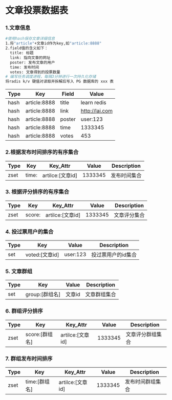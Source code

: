 # 文章投票数据表

### 1.文章信息

```sh
#使用hash保存文章详细信息
1.将"article"+文章id作为key,如"article:8888"
2.field值的含义如下：
  title: 标题
  link: 指向文章的网址
  poster: 发布文章的用户
  time: 发布时间
  votes: 文章得到的投票数量
# 编写任务调度进程，每隔3分钟进行一次持久化存储
将radis k/v 键值对读取并拆解后写入 PG 数据库的 xxx 表
```

| Type | Key          | Field  | Value          |
| ---- | ------------ | ------ | -------------- |
| hash | article:8888 | title  | learn redis    |
| hash | article:8888 | link   | http://lai.com |
| hash | article:8888 | poster | user:123       |
| hash | article:8888 | time   | 1333345        |
| hash | article:8888 | votes  | 453            |

### 2.根据发布时间排序的有序集合

| Type | Key   | Key_Attr         | Value   | Description  |
| ---- | ----- | ---------------- | ------- | ------------ |
| zset | time: | artilce:[文章id] | 1333345 | 发布时间集合 |

### 3. 根据评分排序的有序集合

| Type | Key    | Key_Attr         | Value   | Description  |
| ---- | ------ | ---------------- | ------- | ------------ |
| zset | score: | artilce:[文章id] | 1333345 | 文章评分集合 |

### 4. 投过票用户的集合

| Type | Key            | Value    | Description        |
| ---- | -------------- | -------- | ------------------ |
| set  | voted:[文章id] | user:123 | 投过票用户的id集合 |

### 5. 文章群组

| Type | Key            | Value  | Description  |
| ---- | -------------- | ------ | ------------ |
| set  | group:[群组名] | 文章id | 文章群组集合 |

### 6. 群组评分排序

| Type | Key            | Key_Attr         | Value   | Description      |
| ---- | -------------- | ---------------- | ------- | ---------------- |
| zset | score:[群组名] | artilce:[文章id] | 1333345 | 文章评分群组集合 |

### 7. 群组发布时间排序

| Type | Key           | Key_Attr         | Value   | Description      |
| ---- | ------------- | ---------------- | ------- | ---------------- |
| zset | time:[群组名] | artilce:[文章id] | 1333345 | 发布时间群组集合 |